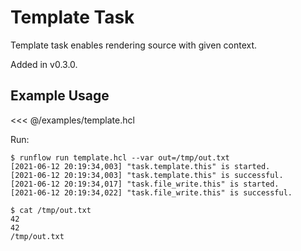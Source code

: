 # Template Task

Template task enables rendering source with given context.

Added in v0.3.0.

## Example Usage

<<< @/examples/template.hcl

Run:

```
$ runflow run template.hcl --var out=/tmp/out.txt
[2021-06-12 20:19:34,003] "task.template.this" is started.
[2021-06-12 20:19:34,003] "task.template.this" is successful.
[2021-06-12 20:19:34,017] "task.file_write.this" is started.
[2021-06-12 20:19:34,022] "task.file_write.this" is successful.

$ cat /tmp/out.txt
42
42
/tmp/out.txt
```
